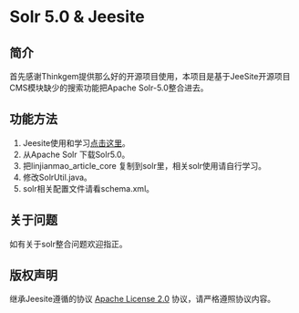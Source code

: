 # Solr 5.0 & Jeesite

## 简介

首先感谢Thinkgem提供那么好的开源项目使用，本项目是基于JeeSite开源项目CMS模块缺少的搜索功能把Apache Solr-5.0整合进去。


## 功能方法

1. Jeesite使用和学习[点击这里](http://git.oschina.net/thinkgem/jeesite)。
2. 从Apache Solr 下载Solr5.0。
3. 把linjianmao_article_core 复制到solr里，相关solr使用请自行学习。
4. 修改SolrUtil.java。
5. solr相关配置文件请看schema.xml。


## 关于问题

如有关于solr整合问题欢迎指正。


## 版权声明

继承Jeesite遵循的协议 [Apache License 2.0](http://www.apache.org/licenses/LICENSE-2.0) 协议，请严格遵照协议内容。



